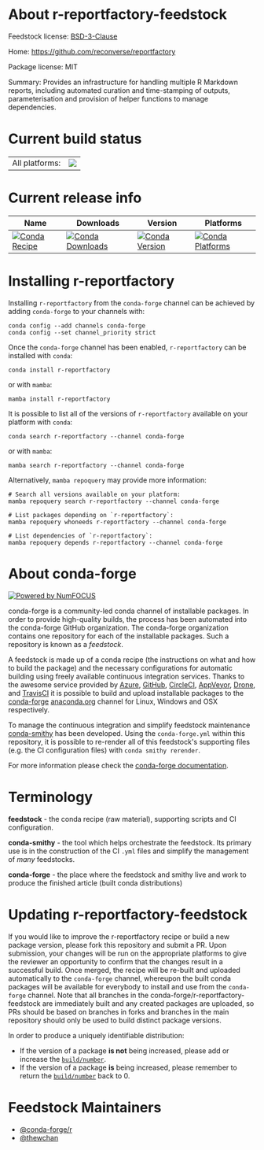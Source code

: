 About r-reportfactory-feedstock
===============================

Feedstock license: [BSD-3-Clause](https://github.com/conda-forge/r-reportfactory-feedstock/blob/main/LICENSE.txt)

Home: https://github.com/reconverse/reportfactory

Package license: MIT

Summary: Provides an infrastructure for handling multiple R Markdown reports, including automated curation and time-stamping of outputs, parameterisation and provision of helper functions to manage dependencies.

Current build status
====================


<table><tr><td>All platforms:</td>
    <td>
      <a href="https://dev.azure.com/conda-forge/feedstock-builds/_build/latest?definitionId=18118&branchName=main">
        <img src="https://dev.azure.com/conda-forge/feedstock-builds/_apis/build/status/r-reportfactory-feedstock?branchName=main">
      </a>
    </td>
  </tr>
</table>

Current release info
====================

| Name | Downloads | Version | Platforms |
| --- | --- | --- | --- |
| [![Conda Recipe](https://img.shields.io/badge/recipe-r--reportfactory-green.svg)](https://anaconda.org/conda-forge/r-reportfactory) | [![Conda Downloads](https://img.shields.io/conda/dn/conda-forge/r-reportfactory.svg)](https://anaconda.org/conda-forge/r-reportfactory) | [![Conda Version](https://img.shields.io/conda/vn/conda-forge/r-reportfactory.svg)](https://anaconda.org/conda-forge/r-reportfactory) | [![Conda Platforms](https://img.shields.io/conda/pn/conda-forge/r-reportfactory.svg)](https://anaconda.org/conda-forge/r-reportfactory) |

Installing r-reportfactory
==========================

Installing `r-reportfactory` from the `conda-forge` channel can be achieved by adding `conda-forge` to your channels with:

```
conda config --add channels conda-forge
conda config --set channel_priority strict
```

Once the `conda-forge` channel has been enabled, `r-reportfactory` can be installed with `conda`:

```
conda install r-reportfactory
```

or with `mamba`:

```
mamba install r-reportfactory
```

It is possible to list all of the versions of `r-reportfactory` available on your platform with `conda`:

```
conda search r-reportfactory --channel conda-forge
```

or with `mamba`:

```
mamba search r-reportfactory --channel conda-forge
```

Alternatively, `mamba repoquery` may provide more information:

```
# Search all versions available on your platform:
mamba repoquery search r-reportfactory --channel conda-forge

# List packages depending on `r-reportfactory`:
mamba repoquery whoneeds r-reportfactory --channel conda-forge

# List dependencies of `r-reportfactory`:
mamba repoquery depends r-reportfactory --channel conda-forge
```


About conda-forge
=================

[![Powered by
NumFOCUS](https://img.shields.io/badge/powered%20by-NumFOCUS-orange.svg?style=flat&colorA=E1523D&colorB=007D8A)](https://numfocus.org)

conda-forge is a community-led conda channel of installable packages.
In order to provide high-quality builds, the process has been automated into the
conda-forge GitHub organization. The conda-forge organization contains one repository
for each of the installable packages. Such a repository is known as a *feedstock*.

A feedstock is made up of a conda recipe (the instructions on what and how to build
the package) and the necessary configurations for automatic building using freely
available continuous integration services. Thanks to the awesome service provided by
[Azure](https://azure.microsoft.com/en-us/services/devops/), [GitHub](https://github.com/),
[CircleCI](https://circleci.com/), [AppVeyor](https://www.appveyor.com/),
[Drone](https://cloud.drone.io/welcome), and [TravisCI](https://travis-ci.com/)
it is possible to build and upload installable packages to the
[conda-forge](https://anaconda.org/conda-forge) [anaconda.org](https://anaconda.org/)
channel for Linux, Windows and OSX respectively.

To manage the continuous integration and simplify feedstock maintenance
[conda-smithy](https://github.com/conda-forge/conda-smithy) has been developed.
Using the ``conda-forge.yml`` within this repository, it is possible to re-render all of
this feedstock's supporting files (e.g. the CI configuration files) with ``conda smithy rerender``.

For more information please check the [conda-forge documentation](https://conda-forge.org/docs/).

Terminology
===========

**feedstock** - the conda recipe (raw material), supporting scripts and CI configuration.

**conda-smithy** - the tool which helps orchestrate the feedstock.
                   Its primary use is in the construction of the CI ``.yml`` files
                   and simplify the management of *many* feedstocks.

**conda-forge** - the place where the feedstock and smithy live and work to
                  produce the finished article (built conda distributions)


Updating r-reportfactory-feedstock
==================================

If you would like to improve the r-reportfactory recipe or build a new
package version, please fork this repository and submit a PR. Upon submission,
your changes will be run on the appropriate platforms to give the reviewer an
opportunity to confirm that the changes result in a successful build. Once
merged, the recipe will be re-built and uploaded automatically to the
`conda-forge` channel, whereupon the built conda packages will be available for
everybody to install and use from the `conda-forge` channel.
Note that all branches in the conda-forge/r-reportfactory-feedstock are
immediately built and any created packages are uploaded, so PRs should be based
on branches in forks and branches in the main repository should only be used to
build distinct package versions.

In order to produce a uniquely identifiable distribution:
 * If the version of a package **is not** being increased, please add or increase
   the [``build/number``](https://docs.conda.io/projects/conda-build/en/latest/resources/define-metadata.html#build-number-and-string).
 * If the version of a package **is** being increased, please remember to return
   the [``build/number``](https://docs.conda.io/projects/conda-build/en/latest/resources/define-metadata.html#build-number-and-string)
   back to 0.

Feedstock Maintainers
=====================

* [@conda-forge/r](https://github.com/conda-forge/r/)
* [@thewchan](https://github.com/thewchan/)

